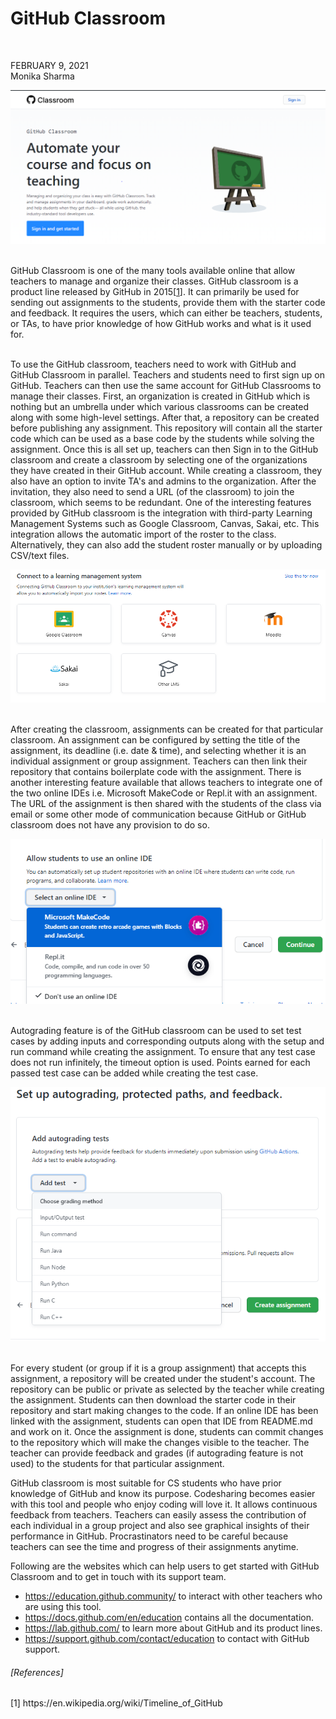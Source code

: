 # GitHub Classroom
<br>


<p align="left">
FEBRUARY 9, 2021 <br>
Monika Sharma
 <p align="right">
 <kbd>
  <img alt="GitHub Classroom" src="pics/Git_classroom.PNG" width="800">
</kbd>
 
</p>
</p>



<br>GitHub Classroom is one of the many tools available online that allow teachers to manage and organize their classes. GitHub classroom is a product line released by GitHub in 2015[[1](https://en.wikipedia.org/wiki/Timeline_of_GitHub)]. It can primarily be used for sending out assignments to the students, provide them with the starter code and feedback. It requires the users, which can either be teachers, students, or TAs, to have prior knowledge of how GitHub works and what is it used for.

<br>To use the GitHub classroom, teachers need to work with GitHub and GitHub Classroom in parallel. Teachers and students need to first sign up on GitHub. Teachers can then use the same account for GitHub Classrooms to manage their classes. First, an organization is created in GitHub which is nothing but an umbrella under which various classrooms can be created along with some high-level settings. After that, a repository can be created before publishing any assignment. This repository will contain all the starter code which can be used as a base code by the students while solving the assignment. Once this is all set up, teachers can then Sign in to the GitHub classroom and create a classroom by selecting one of the organizations they have created in their GitHub account. While creating a classroom, they also have an option to invite TA's and admins to the organization. After the invitation, they also need to send a URL (of the classroom) to join the classroom, which seems to be redundant. One of the interesting features provided by GitHub classroom is the integration with third-party Learning Management Systems such as Google Classroom, Canvas, Sakai, etc. This integration allows the automatic import of the roster to the class. Alternatively, they can also add the student roster manually or by uploading CSV/text files.
 
<kbd>
  <img alt="GitHub Classroom-LMS" src="pics/LMS.PNG">
</kbd>

<br>After creating the classroom, assignments can be created for that particular classroom. An assignment can be configured by setting the title of the assignment, its deadline (i.e. date & time), and selecting whether it is an individual assignment or group assignment. Teachers can then link their repository that contains boilerplate code with the assignment. There is another interesting feature available that allows teachers to integrate one of the two online IDEs i.e. Microsoft MakeCode or Repl.it with an assignment. The URL of the assignment is then shared with the students of the class via email or some other mode of communication because GitHub or GitHub classroom does not have any provision to do so.

<kbd>
  <img alt="GitHub Classroom-Online_IDEs" src="pics/Online_IDEs.PNG">
</kbd>

<br>Autograding feature is of the GitHub classroom can be used to set test cases by adding inputs and corresponding outputs along with the setup and run command while creating the assignment. To ensure that any test case does not run infinitely, the timeout option is used. Points earned for each passed test case can be added while creating the test case.

<kbd>
  <img alt="GitHub Classroom-Autograding" src="pics/Autograding.PNG">
</kbd>

<br>For every student (or group if it is a group assignment) that accepts this assignment, a repository will be created under the student's account. The repository can be public or private as selected by the teacher while creating the assignment. Students can then download the starter code in their repository and start making changes to the code. If an online IDE has been linked with the assignment, students can open that IDE from README.md and work on it. Once the assignment is done, students can commit changes to the repository which will make the changes visible to the teacher. The teacher can provide feedback and grades (if autograding feature is not used) to the students for that particular assignment.

GitHub classroom is most suitable for CS students who have prior knowledge of GitHub and know its purpose. Codesharing becomes easier with this tool and people who enjoy coding will love it. It allows continuous feedback from teachers. Teachers can easily assess the contribution of each individual in a group project and also see graphical insights of their performance in GitHub. Procrastinators need to be careful because teachers can see the time and progress of their assignments anytime.


Following are the websites which can help users to get started with GitHub Classroom and to get in touch with its support team.
* https://education.github.community/ to interact with other teachers who are using this tool.
* https://docs.github.com/en/education contains all the documentation.
* https://lab.github.com/ to learn more about GitHub and its product lines.
* https://support.github.com/contact/education to contact with GitHub support.

<h6>[References]</h6>
[1] https://en.wikipedia.org/wiki/Timeline_of_GitHub<br>
